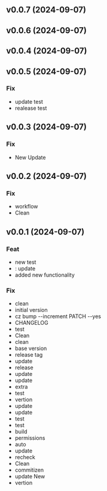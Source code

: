## v0.0.7 (2024-09-07)

## v0.0.6 (2024-09-07)

## v0.0.4 (2024-09-07)

## v0.0.5 (2024-09-07)

### Fix

- update test
- realease test

## v0.0.3 (2024-09-07)

### Fix

- New Update

## v0.0.2 (2024-09-07)

### Fix

- workflow
- Clean

## v0.0.1 (2024-09-07)

### Feat

- new test
- : update
- added new  functionality

### Fix

- clean
- initial version
- cz bump --increment PATCH --yes
- CHANGELOG
- test
- Clean
- clean
- base version
- release tag
- update
- release
- update
- update
- extra
- test
- vertion
- update
- update
- test
- test
- build
- permissions
- auto
- update
- recheck
- Clean
- commitizen
- update New
- vertion
